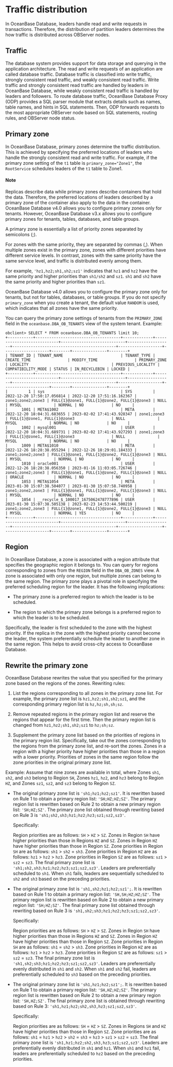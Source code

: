 # Traffic distribution

In OceanBase Database, leaders handle read and write requests in transactions. Therefore, the distribution of partition leaders determines the how traffic is distributed across OBServer nodes.

## Traffic

The database system provides support for data storage and querying in the application architecture. The read and write requests of an application are called database traffic. Database traffic is classified into write traffic, strongly consistent read traffic, and weakly consistent read traffic. Write traffic and strongly consistent read traffic are handled by leaders in OceanBase Database, while weakly consistent read traffic is handled by leaders and followers. To route database traffic, OceanBase Database Proxy (ODP) provides a SQL parser module that extracts details such as names, table names, and hints in SQL statements. Then, ODP forwards requests to the most appropriate OBServer node based on SQL statements, routing rules, and OBServer node status.

## Primary zone

In OceanBase Database, primary zones determine the traffic distribution. This is achieved by specifying the preferred locations of leaders who handle the strongly consistent read and write traffic. For example, if the primary zone setting of the `t1` table is `primary_zone="Zone1"`, the `RootService` schedules leaders of the `t1` table to Zone1.

<main id="notice" type='explain'>
    <h4>Note</h4>
    <p>Replicas describe data while primary zones describe containers that hold the data. Therefore, the preferred locations of leaders described by a primary zone of the container also apply to the data in the container. OceanBase Database v4.0 allows you to configure primary zones only for tenants. However, OceanBase Database v3.x allows you to configure primary zones for tenants, tables, databases, and table groups.</p>
</main>

A primary zone is essentially a list of priority zones separated by semicolons (;).

For zones with the same priority, they are separated by commas (,). When multiple zones exist in the primary zone, zones with different priorities have different service levels. In contrast, zones with the same priority have the same service level, and traffic is distributed evenly among them.

For example, `'hz1,hz2;sh1,sh2;sz1'` indicates that `hz1` and `hz2` have the same priority and higher priorities than `sh1/sh2` and `sz1`. `sh1` and `sh2` have the same priority and higher priorities than `sz1`. 

OceanBase Database v4.0 allows you to configure the primary zone only for tenants, but not for tables, databases, or table groups. If you do not specify `primary_zone` when you create a tenant, the default value `RANDOM` is used, which indicates that all zones have the same priority. 

You can query the primary zone settings of tenants from the `PRIMARY_ZONE` field in the `oceanbase.DBA_OB_TENANTS` view of the system tenant. Example:

```shell
obclient> SELECT * FROM oceanbase.DBA_OB_TENANTS limit 10;
+-----------+-------------------------------------+-------------+----------------------------+----------------------------+-------------------+---------------------------------------------+-------------------+--------------------+--------+---------------+--------+
| TENANT_ID | TENANT_NAME                         | TENANT_TYPE | CREATE_TIME                | MODIFY_TIME                | PRIMARY_ZONE      | LOCALITY                                    | PREVIOUS_LOCALITY | COMPATIBILITY_MODE | STATUS | IN_RECYCLEBIN | LOCKED |
+-----------+-------------------------------------+-------------+----------------------------+----------------------------+-------------------+---------------------------------------------+-------------------+--------------------+--------+---------------+--------+
|         1 | sys                                 | SYS         | 2022-12-20 17:50:17.056814 | 2022-12-20 17:51:16.162367 | zone1;zone2;zone3 | FULL{1}@zone1, FULL{1}@zone2, FULL{1}@zone3 | NULL              | MYSQL              | NORMAL | NO            | NO     |
|      1001 | META$1002                           | META        | 2022-12-20 18:04:31.683655 | 2023-02-02 17:41:43.928347 | zone1;zone3       | FULL{1}@zone1, FULL{1}@zone3                | NULL              | MYSQL              | NORMAL | NO            | NO     |
|      1002 | mysql001                            | USER        | 2022-12-20 18:04:31.689731 | 2023-02-02 17:41:43.927293 | zone1;zone3       | FULL{1}@zone1, FULL{1}@zone3                | NULL              | MYSQL              | NORMAL | NO            | NO     |
|      1009 | META$1010                           | META        | 2022-12-26 18:28:38.055294 | 2022-12-26 18:29:01.184333 | zone1;zone2;zone3 | FULL{1}@zone1, FULL{1}@zone2, FULL{1}@zone3 | NULL              | MYSQL              | NORMAL | NO            | NO     |
|      1010 | oracle001                           | USER        | 2022-12-26 18:28:38.056350 | 2023-01-16 11:03:05.726746 | zone1;zone2;zone3 | FULL{1}@zone1, FULL{1}@zone2, FULL{1}@zone3 | NULL              | ORACLE             | NORMAL | NO            | NO     |
|      1053 | META$1054                           | META        | 2023-01-30 15:07:38.504077 | 2023-01-30 15:07:58.740958 | zone1;zone2,zone3 | FULL{1}@zone1, FULL{1}@zone2, FULL{1}@zone3 | NULL              | MYSQL              | NORMAL | NO            | NO     |
|      1054 | __recycle_$_100017_1675062478777896 | USER        | 2023-01-30 15:07:38.505138 | 2023-02-23 14:53:44.500219 | zone1;zone2,zone3 | FULL{1}@zone1, FULL{1}@zone2, FULL{1}@zone3 | NULL              | MYSQL              | NORMAL | YES           | NO     |
+-----------+-------------------------------------+-------------+----------------------------+----------------------------+-------------------+---------------------------------------------+-------------------+--------------------+--------+---------------+--------+
```

## Region

In OceanBase Database, a zone is associated with a region attribute that specifies the geographic region it belongs to. You can query for regions corresponding to zones from the `REGION` field in the `DBA_OB_ZONES` view. A zone is associated with only one region, but multiple zones can belong to the same region. The primary zone plays a pivotal role in specifying the preferred scheduling region for the leader. It has the following implications:

* The primary zone is a preferred region to which the leader is to be scheduled. 

* The region to which the primary zone belongs is a preferred region to which the leader is to be scheduled. 

Specifically, the leader is first scheduled to the zone with the highest priority. If the replica in the zone with the highest priority cannot become the leader, the system preferentially schedule the leader to another zone in the same region. This helps to avoid cross-city access to OceanBase Database. 

## Rewrite the primary zone

OceanBase Database rewrites the value that you specified for the primary zone based on the regions of the zones. Rewriting rules:

1. List the regions corresponding to all zones in the primary zone list. For example, the primary zone list is `hz1,hz2;sh1,sh2;sz1`, and the corresponding primary region list is `hz,hz;sh,sh;sz`. 

2. Remove repeated regions in the primary region list and reserve the regions that appear for the first time. Then the primary region list is changed from `hz1,hz2;sh1,sh2;sz1` to `hz;sh;sz`. 

3. Supplement the primary zone list based on the priorities of regions in the primary region list. Specifically, take out the zones corresponding to the regions from the primary zone list, and re-sort the zones. Zones in a region with a higher priority have higher priorities than those in a region with a lower priority. Priorities of zones in the same region follow the zone priorities in the original primary zone list.

Example: Assume that nine zones are available in total, where Zones `sh1`, `sh2`, and `sh3` belong to Region `SH`, Zones `hz1`, `hz2`, and `hz3` belong to Region `HZ`, and Zones `sz1`, `sz2`, and `sz3` belong to Region `SZ`. 

* The original primary zone list is `'sh1;hz1;hz2;sz1'`. It is rewritten based on Rule 1 to obtain a primary region list: `'SH;HZ;HZ;SZ'`. The primary region list is rewritten based on Rule 2 to obtain a new primary region list: `'SH;HZ;SZ'`. The primary zone list obtained through rewriting based on Rule 3 is `'sh1;sh2,sh3;hz1;hz2;hz3;sz1;sz2,sz3'`.

   Specifically:

   Region priorities are as follows: `SH` > `HZ` > `SZ`. Zones in Region `SH` have higher priorities than those in Regions `HZ` and `SZ`. Zones in Region `HZ` have higher priorities than those in Region `SZ`. Zone priorities in Region `SH` are as follows: `sh1` > `sh2` = `sh3`. Zone priorities in Region `HZ` are as follows: `hz1` > `hz2` > `hz3`. Zone priorities in Region `SZ` are as follows: `sz1` > `sz2` = `sz3`. The final primary zone list is `'sh1;sh2,sh3;hz1;hz2;hz3;sz1;sz2,sz3'`. Leaders are preferentially scheduled to `sh1`. When `sh1` fails, leaders are sequentially scheduled to `sh2` and `sh3` based on the preceding priorities. 

* The original primary zone list is `'sh1,sh2;hz1;hz2;sz1';`. It is rewritten based on Rule 1 to obtain a primary region list: `'SH,SH;HZ;HZ;SZ'`. The primary region list is rewritten based on Rule 2 to obtain a new primary region list: `'SH;HZ;SZ'`. The final primary zone list obtained through rewriting based on Rule 3 is `'sh1,sh2;sh3;hz1;hz2;hz3;sz1;sz2,sz3'`.

   Specifically:

   Region priorities are as follows: `SH` > `HZ` > `SZ`. Zones in Region `SH` have higher priorities than those in Regions `HZ` and `SZ`. Zones in Region `HZ` have higher priorities than those in Region `SZ`. Zone priorities in Region `SH` are as follows: `sh1` = `sh2` > `sh3`. Zone priorities in Region `HZ` are as follows: `hz1` > `hz2` > `hz3`. Zone priorities in Region `SZ` are as follows: `sz1` > `sz2` = `sz3`. The final primary zone list is `'sh1,sh2;sh3;hz1;hz2;hz3;sz1;sz2,sz3'`. Leaders are preferentially evenly distributed in `sh1` and `sh2`. When `sh1` and `sh2` fail, leaders are preferentially scheduled to `sh3` based on the preceding priorities. 

* The original primary zone list is `'sh1,hz1;hz2;sz1';`. It is rewritten based on Rule 1 to obtain a primary region list: `'SH,HZ;HZ;SZ'`. The primary region list is rewritten based on Rule 2 to obtain a new primary region list: `'SH,HZ;SZ'`. The final primary zone list is obtained through rewriting based on Rule 3: `'sh1,hz1;hz2;sh2,sh3,hz3;sz1;sz2,sz3'`.

   Specifically:

   Region priorities are as follows: `SH` = `HZ` > `SZ`. Zones in Regions `SH` and `HZ` have higher priorities than those in Region `SZ`. Zone priorities are as follows: `sh1` = `hz1` > `hz2` > `sh2` = `sh3` = `hz3` > `sz1` > `sz2` = `sz3`. The final primary zone list is `'sh1,hz1;hz2;sh2,sh3,hz3;sz1;sz2,sz3'`. Leaders are preferentially evenly distributed in `sh1` and `hz1`. When `sh1` and `hz1` fail, leaders are preferentially scheduled to `hz2` based on the preceding priorities. 

